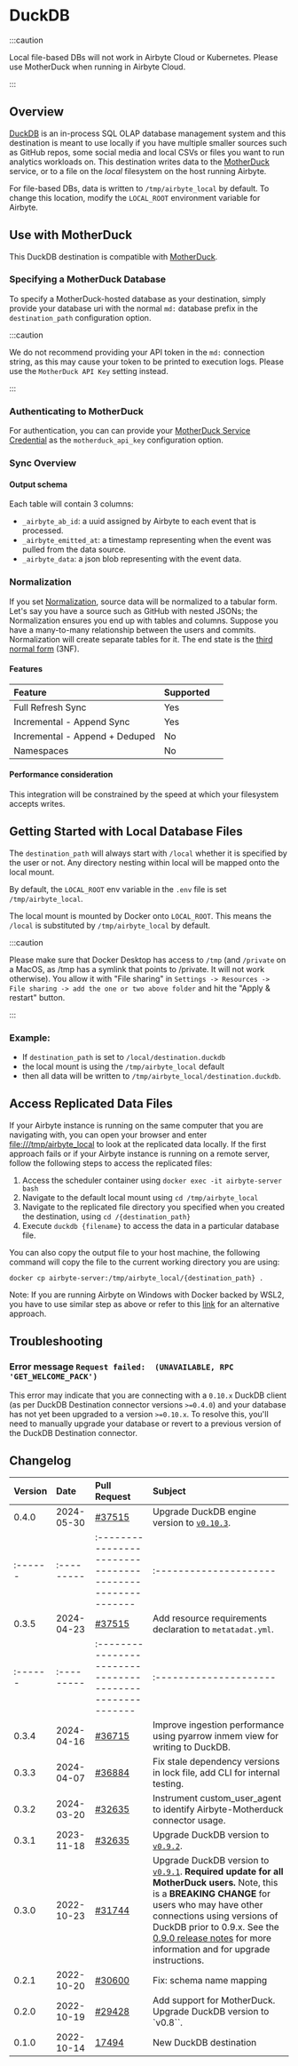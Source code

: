 # DuckDB

<!-- env:cloud -->

:::caution

Local file-based DBs will not work in Airbyte Cloud or Kubernetes. Please use MotherDuck when running in Airbyte Cloud.

:::

<!-- /env:cloud -->

## Overview

[DuckDB](https://duckdb.org/) is an in-process SQL OLAP database management system and this destination is meant to use locally if you have multiple smaller sources such as GitHub repos, some social media and local CSVs or files you want to run analytics workloads on. This destination writes data to the [MotherDuck](https://motherduck.com) service, or to a file on the _local_ filesystem on the host running Airbyte.

For file-based DBs, data is written to `/tmp/airbyte_local` by default. To change this location, modify the `LOCAL_ROOT` environment variable for Airbyte.

## Use with MotherDuck

This DuckDB destination is compatible with [MotherDuck](https://motherduck.com).

### Specifying a MotherDuck Database

To specify a MotherDuck-hosted database as your destination, simply provide your database uri with the normal `md:` database prefix in the `destination_path` configuration option.

:::caution

We do not recommend providing your API token in the `md:` connection string, as this may cause your token to be printed to execution logs. Please use the `MotherDuck API Key` setting instead.

:::

### Authenticating to MotherDuck

For authentication, you can can provide your [MotherDuck Service Credential](https://motherduck.com/docs/authenticating-to-motherduck/#syntax) as the `motherduck_api_key` configuration option.

### Sync Overview

#### Output schema

Each table will contain 3 columns:

- `_airbyte_ab_id`: a uuid assigned by Airbyte to each event that is processed.
- `_airbyte_emitted_at`: a timestamp representing when the event was pulled from the data source.
- `_airbyte_data`: a json blob representing with the event data.

### Normalization

If you set [Normalization](https://docs.airbyte.com/understanding-airbyte/basic-normalization/), source data will be normalized to a tabular form. Let's say you have a source such as GitHub with nested JSONs; the Normalization ensures you end up with tables and columns. Suppose you have a many-to-many relationship between the users and commits. Normalization will create separate tables for it. The end state is the [third normal form](https://en.wikipedia.org/wiki/Third_normal_form) (3NF).

#### Features

| Feature                        | Supported |     |
| :----------------------------- | :-------- | :-- |
| Full Refresh Sync              | Yes       |     |
| Incremental - Append Sync      | Yes       |     |
| Incremental - Append + Deduped | No        |     |
| Namespaces                     | No        |     |

#### Performance consideration

This integration will be constrained by the speed at which your filesystem accepts writes.

<!-- env:oss -->

## Getting Started with Local Database Files

The `destination_path` will always start with `/local` whether it is specified by the user or not. Any directory nesting within local will be mapped onto the local mount.

By default, the `LOCAL_ROOT` env variable in the `.env` file is set `/tmp/airbyte_local`.

The local mount is mounted by Docker onto `LOCAL_ROOT`. This means the `/local` is substituted by `/tmp/airbyte_local` by default.

:::caution

Please make sure that Docker Desktop has access to `/tmp` (and `/private` on a MacOS, as /tmp has a symlink that points to /private. It will not work otherwise). You allow it with "File sharing" in `Settings -> Resources -> File sharing -> add the one or two above folder` and hit the "Apply & restart" button.

:::

### Example:

- If `destination_path` is set to `/local/destination.duckdb`
- the local mount is using the `/tmp/airbyte_local` default
- then all data will be written to `/tmp/airbyte_local/destination.duckdb`.

## Access Replicated Data Files

If your Airbyte instance is running on the same computer that you are navigating with, you can open your browser and enter [file:///tmp/airbyte_local](file:///tmp/airbyte_local) to look at the replicated data locally. If the first approach fails or if your Airbyte instance is running on a remote server, follow the following steps to access the replicated files:

1. Access the scheduler container using `docker exec -it airbyte-server bash`
2. Navigate to the default local mount using `cd /tmp/airbyte_local`
3. Navigate to the replicated file directory you specified when you created the destination, using `cd /{destination_path}`
4. Execute `duckdb {filename}` to access the data in a particular database file.

You can also copy the output file to your host machine, the following command will copy the file to the current working directory you are using:

```text
docker cp airbyte-server:/tmp/airbyte_local/{destination_path} .
```

Note: If you are running Airbyte on Windows with Docker backed by WSL2, you have to use similar step as above or refer to this [link](/integrations/locating-files-local-destination.md) for an alternative approach.

<!-- /env:oss -->

## Troubleshooting

### Error message `Request failed:  (UNAVAILABLE, RPC 'GET_WELCOME_PACK')`

This error may indicate that you are connecting with a `0.10.x` DuckDB client (as per DuckDB Destination connector versions `>=0.4.0`) and your database has not yet been upgraded to a version `>=0.10.x`. To resolve this, you'll need to manually upgrade your database or revert to a previous version of the DuckDB Destination connector.


## Changelog

| Version | Date       | Pull Request                                              | Subject                                                                                                                                                                                                                                                                                                                                                                                                |
| :------ | :--------- | :-------------------------------------------------------- | :----------------------------------------------------------------------------------------------------------------------------------------------------------------------------------------------------------------------------------------------------------------------------------------------------------------------------------------------------------------------------------------------------- |
| 0.4.0   | 2024-05-30 | [#37515](https://github.com/airbytehq/airbyte/pull/37515) | Upgrade DuckDB engine version to [`v0.10.3`](https://github.com/duckdb/duckdb/releases/tag/v0.10.2).                                                                                                                                                                                                                                                                                                                                              |
| :------ | :--------- | :-------------------------------------------------------  | :---------------------                                                                                                                                                                                                                                                                                                                                                                                 |
| 0.3.5   | 2024-04-23 | [#37515](https://github.com/airbytehq/airbyte/pull/37515) | Add resource requirements declaration to `metatadat.yml`.                                                                                                                                                                                                                                                                                                                                              |
| :------ | :--------- | :-------------------------------------------------------  | :---------------------                                                                                                                                                                                                                                                                                                                                                                                 |
| 0.3.4   | 2024-04-16 | [#36715](https://github.com/airbytehq/airbyte/pull/36715) | Improve ingestion performance using pyarrow inmem view for writing to DuckDB.                                                                                                                                                                                                                                                                                                                          |
| 0.3.3   | 2024-04-07 | [#36884](https://github.com/airbytehq/airbyte/pull/36884) | Fix stale dependency versions in lock file, add CLI for internal testing.                                                                                                                                                                                                                                                                                                                              |
| 0.3.2   | 2024-03-20 | [#32635](https://github.com/airbytehq/airbyte/pull/32635) | Instrument custom_user_agent to identify Airbyte-Motherduck connector usage.                                                                                                                                                                                                                                                                                                                           |
| 0.3.1   | 2023-11-18 | [#32635](https://github.com/airbytehq/airbyte/pull/32635) | Upgrade DuckDB version to [`v0.9.2`](https://github.com/duckdb/duckdb/releases/tag/v0.9.2).                                                                                                                                                                                                                                                                                                            |
| 0.3.0   | 2022-10-23 | [#31744](https://github.com/airbytehq/airbyte/pull/31744) | Upgrade DuckDB version to [`v0.9.1`](https://github.com/duckdb/duckdb/releases/tag/v0.9.1). **Required update for all MotherDuck users.** Note, this is a **BREAKING CHANGE** for users who may have other connections using versions of DuckDB prior to 0.9.x. See the [0.9.0 release notes](https://github.com/duckdb/duckdb/releases/tag/v0.9.0) for more information and for upgrade instructions. |
| 0.2.1   | 2022-10-20 | [#30600](https://github.com/airbytehq/airbyte/pull/30600) | Fix: schema name mapping                                                                                                                                                                                                                                                                                                                                                                               |
| 0.2.0   | 2022-10-19 | [#29428](https://github.com/airbytehq/airbyte/pull/29428) | Add support for MotherDuck. Upgrade DuckDB version to `v0.8``.                                                                                                                                                                                                                                                                                                                                         |
| 0.1.0   | 2022-10-14 | [17494](https://github.com/airbytehq/airbyte/pull/17494)  | New DuckDB destination                                                                                                                                                                                                                                                                                                                                                                                 |
